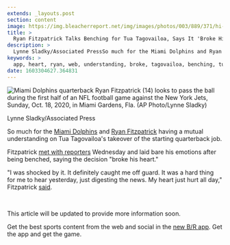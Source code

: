 ```yaml
--- 
extends: _layouts.post 
section: content 
image: https://img.bleacherreport.net/img/images/photos/003/889/371/hi-res-78bd0ac2fc167f97d39da52b8fbefc14_crop_exact.jpg?w=1200&h=1200&q=75 
title: > 
  Ryan Fitzpatrick Talks Benching for Tua Tagovailoa, Says It 'Broke His Heart' 
description: > 
  Lynne Sladky/Associated PressSo much for the Miami Dolphins and Ryan Fitzpatrick having a mutual understanding on Tua Tagovailoa's takeover of the starting quarterback job.Fitzpatrick met with reporters Wednesday and laid bare his emotions after being benched, saying the decision "broke his heart."It was a hard thing for me to hear yesterday, just digesting the news.My heart just hurt all day," Fitzpatrick said.Get the best sports content from the web and social in the new B/R app. 
keywords: > 
  app, heart, ryan, web, understanding, broke, tagovailoa, benching, tua, thing, fitzpatrick, talks, takeover, updated, tagovailoas, yesterday 
date: 1603304627.364831 
--- 
```

<div><p></p><img alt="Miami Dolphins quarterback Ryan Fitzpatrick (14) looks to pass the ball during the first half of an NFL football game against the New York Jets, Sunday, Oct. 18, 2020, in Miami Gardens, Fla. (AP Photo/Lynne Sladky)" src="https://static-assets.bleacherreport.net/img/atoms/lazyImage/logo.png"><p class="credit">Lynne Sladky/Associated Press</p><p class="">So much for the <a href="http://bleacherreport.com/miami-dolphins">Miami Dolphins</a> and <a href="http://bleacherreport.com/ryan-fitzpatrick">Ryan Fitzpatrick</a> having a mutual understanding on Tua Tagovailoa's takeover of the starting quarterback job.</p><p class="">Fitzpatrick <a href="https://twitter.com/CameronWolfe/status/1318965865526792196" target="_blank" rel="noopener noreferrer">met with reporters</a> Wednesday and laid bare his emotions after being benched, saying the decision "broke his heart."</p><p class=""> "I was shocked by it. It definitely caught me off guard. It was a hard thing for me to hear yesterday, just digesting the news. My heart just hurt all day," Fitzpatrick <a href="https://twitter.com/ArmandoSalguero/status/1318965313296388097" target="_blank" rel="noopener noreferrer">said</a>.</p><p class="">&#160; &#160; &#160; &#160; &#160; &#160; &#160; &#160; &#160; &#160; &#160;</p><p class="">This article will be updated to provide more information soon.</p><p class="">Get the best sports content from the web and social in the&#160;<a href="http://www.bleacherreport.com/mobile?_branch_match_id=223297926359744871" target="_blank" rel="noopener noreferrer">new B/R app</a>. Get the app and get the game.</p></div>